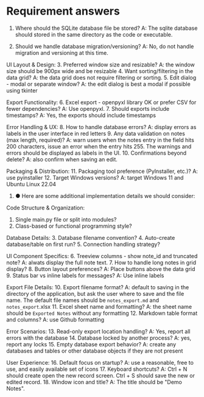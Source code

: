 # Requirement answers

  1. Where should the SQLite database file be stored? A: The sqlite database should stored in the same directory as the code or executable.

  2. Should we handle database migration/versioning? A: No, do not handle migration and versioning at this time.

  UI Layout & Design:
  3. Preferred window size and resizable? A: the window size should be 900px wide and be resizable
  4. Want sorting/filtering in the data grid? A: the data grid does not require filtering or sorting. 
  5. Edit dialog - modal or separate window? A: the edit dialog is best a modal if possible using tkinter

  Export Functionality:
  6. Excel export - openpyxl library OK or prefer CSV for fewer dependencies? A: Use openpyxl.
  7. Should exports include timestamps? A: Yes, the exports should include timestamps

  Error Handling & UX:
  8. How to handle database errors? A: display errors as labels in the user interface in red letters
  9. Any data validation on notes (max length, required)? A: warn users when the notes entry in the field hits 200 characters, issue an error when the entry hits 255. The warnings and errors should be displayed as labels in the UI.
  10. Confirmations beyond delete? A: also confirm when saving an edit.

  Packaging & Distribution:
  11. Packaging tool preference (PyInstaller, etc.)? A: use pyinstaller 
  12. Target Windows versions? A: target Windows 11 and Ubuntu Linux 22.04
1.  ● Here are some additional implementation details we should consider:

  Code Structure & Organization:
  1. Single main.py file or split into modules?
  2. Class-based or functional programming style?

  Database Details:
  3. Database filename convention?
  4. Auto-create database/table on first run?
  5. Connection handling strategy?

  UI Component Specifics:
  6. Treeview columns - show note_id and truncated note? A: alwats display the full note text.
  7. How to handle long notes in grid display?
  8. Button layout preferences? A: Place buttons above the data grid
  9. Status bar vs inline labels for messages? A: Use inline labels

  Export File Details:
  10. Export filename format? A: default to saving in the directory of the application, but ask the user where to save and the file name. The default file names should be `notes_export.md` and `notes_export`.xlsx 
  11. Excel sheet name and formatting? A: the sheet name should be `Exported Notes` without any formatting
  12. Markdown table format and columns? A: use Github formatting

  Error Scenarios:
  13. Read-only export location handling? A: Yes, report all errors with the database
  14. Database locked by another process? A: yes, report any locks 
  15. Empty database export behavior? A: create any databases and tables or other database objects if they are not present

  User Experience:
  16. Default focus on startup? A: use a reasonable, free to use, and easily available set of icons
  17. Keyboard shortcuts? A: Ctrl + N should create open the new record screen. Ctrl + S should save the new or edited record.
  18. Window icon and title? A: The title should be "Demo Notes". 
